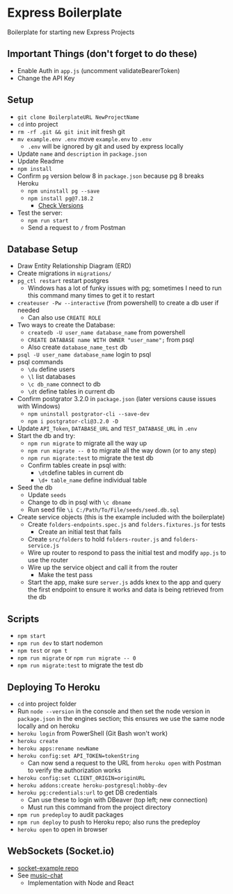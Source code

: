 # Express Boilerplate

Boilerplate for starting new Express Projects

## Important Things (don't forget to do these)

- Enable Auth in `app.js` (uncomment validateBearerToken)
- Change the API Key

## Setup

- `git clone BoilerplateURL NewProjectName`
- `cd` into project
- `rm -rf .git && git init` init fresh git
- `mv example.env .env` move `example.env` to `.env`
  - `.env` will be ignored by git and used by express locally
- Update `name` and `description` in `package.json`
- Update Readme
- `npm install`
- Confirm `pg` version below 8 in `package.json` because pg 8 breaks Heroku
  - `npm uninstall pg --save`
  - `npm install pg@7.18.2`
    - [Check Versions](https://www.npmjs.com/package/pg)
- Test the server:
  - `npm run start`
  - Send a request to `/` from Postman

## Database Setup

- Draw Entity Relationship Diagram (ERD)
- Create migrations in `migrations/`
- `pg_ctl restart` restart postgres
  - Windows has a lot of funky issues with pg; sometimes I need to run this command many times to get it to restart
- `createuser -Pw --interactive` (from powershell) to create a db user if needed
  - Can also use `CREATE ROLE`
- Two ways to create the Database:
  - `createdb -U user_name database_name` from powershell
  - `CREATE DATABASE name WITH OWNER "user_name";` from psql
  - Also create `database_name_test` db
- `psql -U user_name database_name` login to psql
- psql commands
  - `\du` define users
  - `\l` list databases
  - `\c db_name` connect to db
  - `\dt` define tables in current db
- Confirm postgrator 3.2.0 in `package.json` (later versions cause issues with Windows)
  - `npm uninstall postgrator-cli --save-dev`
  - `npm i postgrator-cli@3.2.0 -D`
- Update `API_Token`, `DATABASE_URL` and `TEST_DATABASE_URL` in `.env`
- Start the db and try:
  - `npm run migrate` to migrate all the way up
  - `npm run migrate -- 0` to migrate all the way down (or to any step)
  - `npm run migrate:test` to migrate the test db
  - Confirm tables create in psql with:
    - `\dt`define tables in current db
    - `\d+ table_name` define individual table
- Seed the db
  - Update `seeds`
  - Change to db in psql with `\c dbname`
  - Run seed file `\i C:/Path/To/File/seeds/seed.db.sql`
- Create service objects (this is the example included with the boilerplate)
  - Create `folders-endpoints.spec.js` and `folders.fixtures.js` for tests
    - Create an initial test that fails
  - Create `src/folders` to hold `folders-router.js` and `folders-service.js`
  - Wire up router to respond to pass the initial test and modify `app.js` to use the router
  - Wire up the service object and call it from the router
    - Make the test pass
  - Start the app, make sure `server.js` adds knex to the app and query the first endpoint to ensure it works and data is being retrieved from the db

## Scripts

- `npm start`
- `npm run dev` to start nodemon
- `npm test` or `npm t`
- `npm run migrate` or `npm run migrate -- 0`
- `npm run migrate:test` to migrate the test db

## Deploying To Heroku

- `cd` into project folder
- Run `node --version` in the console and then set the node version in `package.json` in the engines section; this ensures we use the same node locally and on heroku
- `heroku login` from PowerShell (Git Bash won't work)
- `heroku create`
- `heroku apps:rename newName`
- `heroku config:set API_TOKEN=tokenString`
  - Can now send a request to the URL from `heroku open` with Postman to verify the authorization works
- `heroku config:set CLIENT_ORIGIN=originURL`
- `heroku addons:create heroku-postgresql:hobby-dev`
- `heroku pg:credentials:url` to get DB credentials
  - Can use these to login with DBeaver (top left; new connection)
  - Must run this command from the project directory
- `npm run predeploy` to audit packages
- `npm run deploy` to push to Heroku repo; also runs the predeploy
- `heroku open` to open in browser

## WebSockets (Socket.io)

- [socket-example repo](https://github.com/bix6/socket-example)
- See [music-chat](https://github.com/bix6/music-chat)
  - Implementation with Node and React
